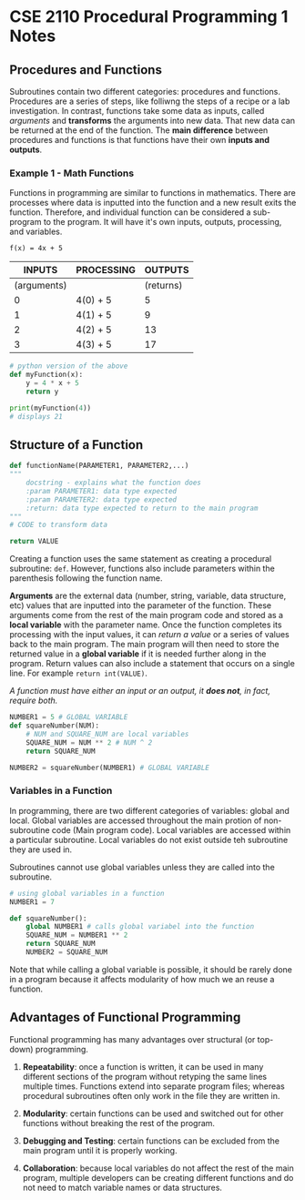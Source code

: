 # CSE 2110 Procedural Programming 1 Notes 

## Procedures and Functions
Subroutines contain two different categories: procedures and functions. Procedures are a series of steps, like folliwng the steps of a recipe or a lab investigation. In contrast, functions take some data as inputs, called _arguments_ and __transforms__ the arguments into new data. That new data can be returned at the end of the function. The **main difference** between procedures and functions is that functions have their own **inputs and outputs**. 

### Example 1 - Math Functions 

Functions in programming are similar to functions in mathematics. There are processes where data is inputted into the function and a new result exits the function. Therefore, and individual function can be considered a sub-program to the program. It will have it's own inputs, outputs, processing, and variables. 

```
f(x) = 4x + 5
```

| INPUTS | PROCESSING | OUTPUTS |
|---|---|---|
| (arguments) | | (returns) |
| 0 | 4(0) + 5 | 5 |
| 1 | 4(1) + 5 | 9 | 
| 2 | 4(2) + 5 | 13 |
| 3 | 4(3) + 5 | 17 | 

```python 
# python version of the above 
def myFunction(x): 
    y = 4 * x + 5 
    return y

print(myFunction(4))
# displays 21 
```

## Structure of a Function 
```python 
def functionName(PARAMETER1, PARAMETER2,...)
"""
    docstring - explains what the function does 
    :param PARAMETER1: data type expected
    :param PARAMETER2: data type expected 
    :return: data type expected to return to the main program
"""
# CODE to transform data 

return VALUE 
```

Creating a function uses the same statement as creating a procedural subroutine: ```def```. However, functions also include parameters within the parenthesis following the function name. 

**Arguments** are the external data (number, string, variable, data structure, etc) values that are inputted into the parameter of the function. These arguments come from the rest of the main program code and stored as a **local variable** with the parameter name. Once the function completes its processing with the input values, it can *return a value* or a series of values back to the main program. The main program will then need to store the returned value in a **global variable** if it is needed further along in the program. Return values can also include a statement that occurs on a single line. For example `return int(VALUE)`. 

*A function must have either an input or an output, it **does not**, in fact, require both.*

```python 
NUMBER1 = 5 # GLOBAL VARIABLE 
def squareNumber(NUM): 
    # NUM and SQUARE_NUM are local variables
    SQUARE_NUM = NUM ** 2 # NUM ^ 2
    return SQUARE_NUM

NUMBER2 = squareNumber(NUMBER1) # GLOBAL VARIABLE 
```

### Variables in a Function 

In programming, there are two different categories of variables: global and local. Global variables are accessed throughout the main protion of non-subroutine code (Main program code). Local variables are accessed within a particular subroutine. Local variables do not exist outside teh subroutine they are used in. 

Subroutines cannot use global variables unless they are called into the subroutine. 

```python 
# using global variables in a function 
NUMBER1 = 7 

def squareNumber(): 
    global NUMBER1 # calls global variabel into the function 
    SQUARE_NUM = NUMBER1 ** 2 
    return SQUARE_NUM
    NUMBER2 = SQUARE_NUM 
```

Note that while calling a global variable is possible, it should be rarely done in a program because it affects modularity of how much we an reuse a function. 

## Advantages of Functional Programming

Functional programming has many advantages over structural (or top-down) programming. 

1. **Repeatability**: once a function is written, it can be used in many different sections of the program without retyping the same lines multiple times. Functions extend into separate program files; whereas procedural subroutines often only work in the file they are written in. 

2. **Modularity**: certain functions can be used and switched out for other functions without breaking the rest of the program. 

3. **Debugging and Testing**: certain functions can be excluded from the main program until it is properly working. 

4. **Collaboration**: because local variables do not affect the rest of the main program, multiple developers can be creating different functions and do not need to match variable names or data structures. 